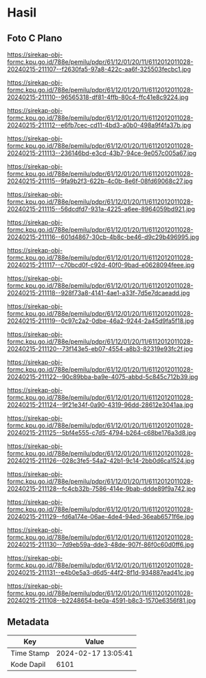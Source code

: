 # Hasil

## Foto C Plano

https://sirekap-obj-formc.kpu.go.id/788e/pemilu/pdpr/61/12/01/20/11/6112012011028-20240215-211107--f2630fa5-97a8-422c-aa6f-325503fecbc1.jpg

https://sirekap-obj-formc.kpu.go.id/788e/pemilu/pdpr/61/12/01/20/11/6112012011028-20240215-211110--96565318-df81-4ffb-80c4-ffc41e8c9224.jpg

https://sirekap-obj-formc.kpu.go.id/788e/pemilu/pdpr/61/12/01/20/11/6112012011028-20240215-211112--e6fb7cec-cd11-4bd3-a0b0-498a9f4fa37b.jpg

https://sirekap-obj-formc.kpu.go.id/788e/pemilu/pdpr/61/12/01/20/11/6112012011028-20240215-211113--236146bd-e3cd-43b7-94ce-9e057c005a67.jpg

https://sirekap-obj-formc.kpu.go.id/788e/pemilu/pdpr/61/12/01/20/11/6112012011028-20240215-211115--9fa9b2f3-622b-4c0b-8e6f-08fd69068c27.jpg

https://sirekap-obj-formc.kpu.go.id/788e/pemilu/pdpr/61/12/01/20/11/6112012011028-20240215-211115--56dcdfd7-931a-4225-a6ee-8964059bd921.jpg

https://sirekap-obj-formc.kpu.go.id/788e/pemilu/pdpr/61/12/01/20/11/6112012011028-20240215-211116--601d4867-30cb-4b8c-be46-d9c29b496995.jpg

https://sirekap-obj-formc.kpu.go.id/788e/pemilu/pdpr/61/12/01/20/11/6112012011028-20240215-211117--c70bcd0f-c92d-40f0-9bad-e0628094feee.jpg

https://sirekap-obj-formc.kpu.go.id/788e/pemilu/pdpr/61/12/01/20/11/6112012011028-20240215-211118--928f73a8-4141-4ae1-a33f-7d5e7dcaeadd.jpg

https://sirekap-obj-formc.kpu.go.id/788e/pemilu/pdpr/61/12/01/20/11/6112012011028-20240215-211119--0c97c2a2-0dbe-46a2-9244-2a45d9fa5f18.jpg

https://sirekap-obj-formc.kpu.go.id/788e/pemilu/pdpr/61/12/01/20/11/6112012011028-20240215-211120--73f143e5-eb07-4554-a8b3-82319e93fc2f.jpg

https://sirekap-obj-formc.kpu.go.id/788e/pemilu/pdpr/61/12/01/20/11/6112012011028-20240215-211122--90c89bba-ba9e-4075-abbd-5c845c712b39.jpg

https://sirekap-obj-formc.kpu.go.id/788e/pemilu/pdpr/61/12/01/20/11/6112012011028-20240215-211124--9f21e34f-0a90-4319-96dd-28612e3041aa.jpg

https://sirekap-obj-formc.kpu.go.id/788e/pemilu/pdpr/61/12/01/20/11/6112012011028-20240215-211125--5bf4e555-c7d5-4794-b264-c68be176a3d8.jpg

https://sirekap-obj-formc.kpu.go.id/788e/pemilu/pdpr/61/12/01/20/11/6112012011028-20240215-211126--028c3fe5-54a2-42b1-9c14-2bb0d6ca1524.jpg

https://sirekap-obj-formc.kpu.go.id/788e/pemilu/pdpr/61/12/01/20/11/6112012011028-20240215-211128--fc4cb32b-7586-414e-9bab-ddde89f9a742.jpg

https://sirekap-obj-formc.kpu.go.id/788e/pemilu/pdpr/61/12/01/20/11/6112012011028-20240215-211129--fd6a174e-06ae-4de4-94ed-36eab6571f6e.jpg

https://sirekap-obj-formc.kpu.go.id/788e/pemilu/pdpr/61/12/01/20/11/6112012011028-20240215-211130--7d9eb59a-dde3-48de-907f-86f0c60d0ff6.jpg

https://sirekap-obj-formc.kpu.go.id/788e/pemilu/pdpr/61/12/01/20/11/6112012011028-20240215-211131--e4b0e5a3-d6d5-44f2-8f1d-934887ead41c.jpg

https://sirekap-obj-formc.kpu.go.id/788e/pemilu/pdpr/61/12/01/20/11/6112012011028-20240215-211108--b2248654-be0a-4591-b8c3-1570e6356f81.jpg


## Metadata

| Key        | Value               |
| ---------- | ------------------- |
| Time Stamp | 2024-02-17 13:05:41 |
| Kode Dapil | 6101                |



